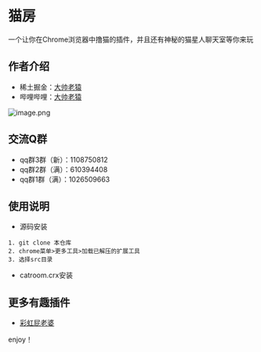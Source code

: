 # 猫房

一个让你在Chrome浏览器中撸猫的插件，并且还有神秘的猫星人聊天室等你来玩

## 作者介绍

- 稀土掘金：[大帅老猿](https://juejin.cn/user/2955079655898093)
- 哔哩哔哩：[大帅老猿](https://space.bilibili.com/422646817)

![image.png](https://p9-juejin.byteimg.com/tos-cn-i-k3u1fbpfcp/3de9fec981a44f0b8190dda353cfd75e~tplv-k3u1fbpfcp-watermark.image?)

## 交流Q群

- qq群3群（新）：1108750812
- qq群2群（满）：610394408
- qq群1群（满）：1026509663

## 使用说明

- 源码安装

```
1. git clone 本仓库
2. chrome菜单>更多工具>加载已解压的扩展工具
3. 选择src目录
```

- catroom.crx安装

## 更多有趣插件

- [彩虹屁老婆](https://github.com/ezshine/live2d-model-collections)

enjoy！
